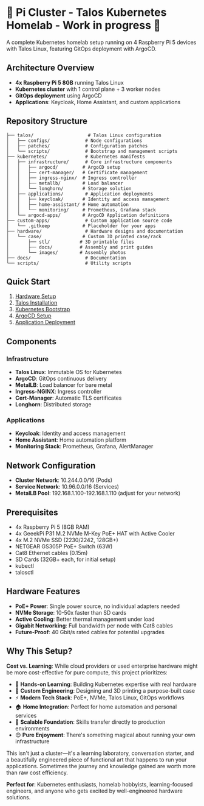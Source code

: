 # 🚧 Pi Cluster - Talos Kubernetes Homelab - Work in progress 🚧

A complete Kubernetes homelab setup running on 4 Raspberry Pi 5 devices with Talos Linux, featuring GitOps deployment with ArgoCD.

## Architecture Overview

- **4x Raspberry Pi 5 8GB** running Talos Linux
- **Kubernetes cluster** with 1 control plane + 3 worker nodes
- **GitOps deployment** using ArgoCD
- **Applications**: Keycloak, Home Assistant, and custom applications

## Repository Structure

```
├── talos/                    # Talos Linux configuration
│   ├── configs/             # Node configurations
│   ├── patches/             # Configuration patches
│   └── scripts/             # Bootstrap and management scripts
├── kubernetes/              # Kubernetes manifests
│   ├── infrastructure/      # Core infrastructure components
│   │   ├── argocd/         # ArgoCD setup
│   │   ├── cert-manager/   # Certificate management
│   │   ├── ingress-nginx/  # Ingress controller
│   │   ├── metallb/        # Load balancer
│   │   └── longhorn/       # Storage solution
│   ├── applications/        # Application deployments
│   │   ├── keycloak/       # Identity and access management
│   │   ├── home-assistant/ # Home automation
│   │   └── monitoring/     # Prometheus, Grafana stack
│   └── argocd-apps/        # ArgoCD Application definitions
├── custom-apps/             # Custom application source code
│   └── .gitkeep            # Placeholder for your apps
├── hardware/                # Hardware designs and documentation
│   └── case/               # Custom 3D printed case/rack
│       ├── stl/           # 3D printable files
│       ├── docs/          # Assembly and print guides
│       └── images/        # Assembly photos
├── docs/                    # Documentation
└── scripts/                 # Utility scripts
```

## Quick Start

1. [Hardware Setup](docs/hardware-setup.md)
2. [Talos Installation](docs/talos-installation.md)
3. [Kubernetes Bootstrap](docs/kubernetes-bootstrap.md)
4. [ArgoCD Setup](docs/argocd-setup.md)
5. [Application Deployment](docs/application-deployment.md)

## Components

### Infrastructure
- **Talos Linux**: Immutable OS for Kubernetes
- **ArgoCD**: GitOps continuous delivery
- **MetalLB**: Load balancer for bare metal
- **Ingress-NGINX**: Ingress controller
- **Cert-Manager**: Automatic TLS certificates
- **Longhorn**: Distributed storage

### Applications
- **Keycloak**: Identity and access management
- **Home Assistant**: Home automation platform
- **Monitoring Stack**: Prometheus, Grafana, AlertManager

## Network Configuration

- **Cluster Network**: 10.244.0.0/16 (Pods)
- **Service Network**: 10.96.0.0/16 (Services)
- **MetalLB Pool**: 192.168.1.100-192.168.1.110 (adjust for your network)

## Prerequisites

- 4x Raspberry Pi 5 (8GB RAM)
- 4x GeeekPi P31 M.2 NVMe M-Key PoE+ HAT with Active Cooler
- 4x M.2 NVMe SSD (2230/2242, 128GB+)
- NETGEAR GS305P PoE+ Switch (63W)
- Cat8 Ethernet cables (0.15m)
- SD Cards (32GB+ each, for initial setup)
- kubectl
- talosctl

## Hardware Features

- **PoE+ Power**: Single power source, no individual adapters needed
- **NVMe Storage**: 10-50x faster than SD cards
- **Active Cooling**: Better thermal management under load
- **Gigabit Networking**: Full bandwidth per node with Cat8 cables
- **Future-Proof**: 40 Gbit/s rated cables for potential upgrades

## Why This Setup?

**Cost vs. Learning**: While cloud providers or used enterprise hardware might be more cost-effective for pure compute, this project prioritizes:

- 🎯 **Hands-on Learning**: Building Kubernetes expertise with real hardware
- 🔧 **Custom Engineering**: Designing and 3D printing a purpose-built case
- ⚡ **Modern Tech Stack**: PoE+, NVMe, Talos Linux, GitOps workflows
- 🏠 **Home Integration**: Perfect for home automation and personal services
- 🌱 **Scalable Foundation**: Skills transfer directly to production environments
- 😊 **Pure Enjoyment**: There's something magical about running your own infrastructure

This isn't just a cluster—it's a learning laboratory, conversation starter, and a beautifully engineered piece of functional art that happens to run your applications. Sometimes the journey and knowledge gained are worth more than raw cost efficiency.

**Perfect for**: Kubernetes enthusiasts, homelab hobbyists, learning-focused engineers, and anyone who gets excited by well-engineered hardware solutions.